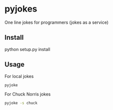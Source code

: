 # pyjokes

One line jokes for programmers (jokes as a service)

## Install

python setup.py install


## Usage

For local jokes
```bash
pyjoke
```

For Chuck Norris jokes
```bash
pyjoke -s chuck
```

